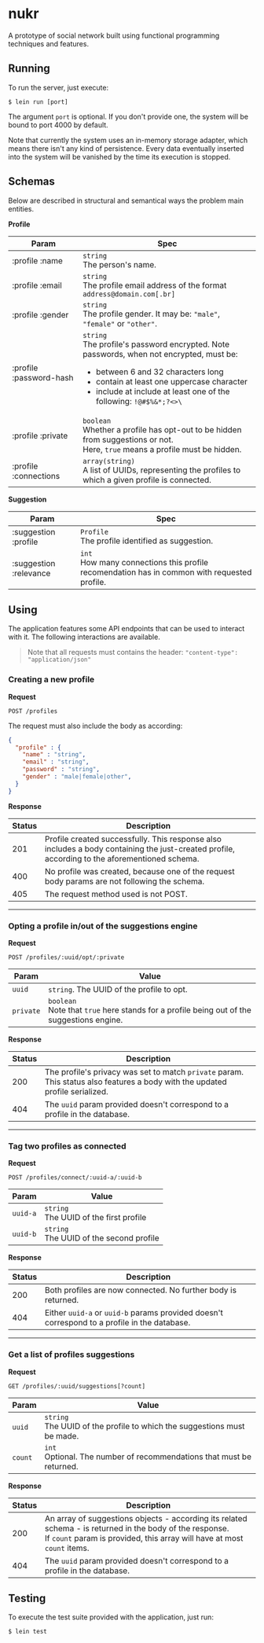 # nukr

A prototype of social network built using functional programming techniques and features.

## Running

To run the server, just execute:

```
$ lein run [port]
```

The argument `port` is optional. If you don't provide one, the system will be bound to port 4000 by default.

Note that currently the system uses an in-memory storage adapter, which means there isn't any kind of persistence. Every data eventually inserted into the system will be vanished by the time its execution is stopped.

## Schemas

Below are described in structural and semantical ways the problem main entities.

**Profile**

| Param | Spec |
| ----- | ---- |
| :profile :name | `string`<br/>The person's name. |
| :profile :email | `string`<br>The profile email address of the format `address@domain.com[.br]` |
| :profile :gender | `string`<br/>The profile gender. It may be: `"male"`, `"female"` or `"other"`. |
| :profile :password-hash | `string`<br/>The profile's password encrypted. Note passwords, when not encrypted, must be: <ul><li>between 6 and 32 characters long<li>contain at least one uppercase character</li></li><li>include at include at least one of the following: `!@#$%&*;?<>\`</li> |
| :profile :private | `boolean`<br/>Whether a profile has opt-out to be hidden from suggestions or not.<br/>Here, `true` means a profile must be hidden. |
| :profile :connections | `array(string)`<br/>A list of UUIDs, representing the profiles to which a given profile is connected. |


**Suggestion**

| Param | Spec |
| ----- | ---- |
| :suggestion :profile | `Profile`<br/>The profile identified as suggestion. |
| :suggestion :relevance | `int`<br>How many connections this profile recomendation has in common with requested profile. |

## Using

The application features some API endpoints that can be used to interact with it. The following interactions are available.

> Note that all requests must contains the header: 
> `"content-type": "application/json"`

### Creating a new profile

**Request**
```
POST /profiles
```

The request must also include the body as according:
```json
{
  "profile" : {
    "name" : "string",
    "email" : "string",
    "password" : "string",
    "gender" : "male|female|other",
  }
}
```

**Response**

| Status | Description |
| ------ | ----- |
| 201 | Profile created successfully. This response also includes a body containing the just-created profile, according to the aforementioned schema. |
| 400 | No profile was created, because one of the request body params are not following the schema. |
| 405 | The request method used is not POST. |

------------------------------------
### Opting a profile in/out of the suggestions engine

**Request**
```
POST /profiles/:uuid/opt/:private
```

| Param | Value |
| ----- | ----- |
| `uuid` | `string`. The UUID of the profile to opt. |
| `private` | `boolean`<br/>Note that `true` here stands for a profile being out of the suggestions engine. |

**Response**

| Status | Description |
| ------ | ----- |
| 200 | The profile's privacy was set to match `private` param.<br/>This status also features a body with the updated profile serialized. |
| 404 | The `uuid` param provided doesn't correspond to a profile in the database. |

------------------------------------
### Tag two profiles as connected

**Request**
```
POST /profiles/connect/:uuid-a/:uuid-b
```

| Param | Value |
| ----- | ----- |
| `uuid-a` | `string`<br/>The UUID of the first profile |
| `uuid-b` | `string`<br/>The UUID of the second profile |

**Response**

| Status | Description |
| ------ | ----- |
| 200 | Both profiles are now connected. No further body is returned. |
| 404 | Either `uuid-a` or `uuid-b` params provided doesn't correspond to a profile in the database. |

------------------------------------
### Get a list of profiles suggestions

**Request**
```
GET /profiles/:uuid/suggestions[?count]
```

| Param | Value |
| ----- | ----- |
| `uuid` | `string`<br/>The UUID of the profile to which the suggestions must be made. |
| `count` | `int`<br/>Optional. The number of recommendations that must be returned. |

**Response**

| Status | Description |
| ------ | ----- |
| 200 | An array of suggestions objects - according its related schema - is returned in the body of the response.<br/>If `count` param is provided, this array will have at most `count` items.  |
| 404 | The `uuid` param provided doesn't correspond to a profile in the database. |

## Testing

To execute the test suite provided with the application, just run:
```
$ lein test
```
